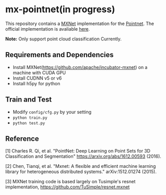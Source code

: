 # mx-pointnet(in progress)

This repository contains a [MXNet](https://github.com/apache/incubator-mxnet) implementation for the [Pointnet](https://arxiv.org/abs/1612.00593).
The official implementation is avaliable [here](https://github.com/charlesq34/pointnet).

**Note:** Only support point cloud classification Currently.

## Requirements and Dependencies

- Install MXNet(https://github.com/apache/incubator-mxnet) on a machine with CUDA GPU
- Install CUDNN v5 or v6
- Install h5py for python

## Train and Test

- Modify ```config/cfg.py``` by your setting
- ```python train.py```
- ```python test.py```

## Reference
[1] Charles R. Qi, et al. "PointNet: Deep Learning on Point Sets for 3D Classification and Segmentation" https://arxiv.org/abs/1612.00593 (2016).

[2] Chen, Tianqi, et al. "Mxnet: A flexible and efficient machine learning library for heterogeneous distributed systems." arXiv:1512.01274 (2015).

[3] MXNet training code is based largely on Tusimple's resnet implementation, https://github.com/TuSimple/resnet.mxnet
